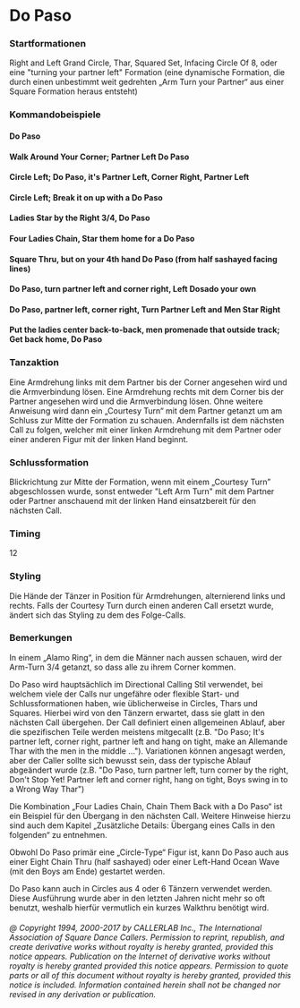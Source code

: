 
# Do Paso

### Startformationen

Right and Left Grand Circle, Thar, Squared Set, Infacing Circle Of 8, oder eine "turning your partner left" Formation (eine dynamische Formation, die durch einen unbestimmt weit gedrehten „Arm Turn your Partner“ aus einer Square Formation heraus entsteht)

### Kommandobeispiele

#### Do Paso
#### Walk Around Your Corner; Partner Left Do Paso
#### Circle Left; Do Paso, it's Partner Left, Corner Right, Partner Left
#### Circle Left; Break it on up with a Do Paso
#### Ladies Star by the Right 3/4, Do Paso
#### Four Ladies Chain, Star them home for a Do Paso
#### Square Thru, but on your 4th hand Do Paso (from half sashayed facing lines)
#### Do Paso, turn partner left and corner right, Left Dosado your own
#### Do Paso, partner left, corner right, Turn Partner Left and Men Star Right
#### Put the ladies center back-to-back, men promenade that outside track; Get back home, Do Paso

### Tanzaktion

Eine Armdrehung links mit dem Partner bis der Corner angesehen wird und die Armverbindung lösen. Eine Armdrehung rechts mit dem Corner bis der Partner angesehen wird und die Armverbindung lösen. Ohne weitere Anweisung wird dann ein „Courtesy Turn“ mit dem Partner getanzt um am Schluss zur Mitte der Formation zu schauen. Andernfalls ist dem nächsten Call zu folgen, welcher mit einer linken Armdrehung mit dem Partner oder einer anderen Figur mit der linken Hand beginnt.

### Schlussformation

Blickrichtung zur Mitte der Formation, wenn mit einem „Courtesy Turn” abgeschlossen wurde, sonst entweder "Left Arm Turn" mit dem Partner oder Partner anschauend mit der linken Hand einsatzbereit für den nächsten Call.

### Timing

12

### Styling 

Die Hände der Tänzer in Position für Armdrehungen, alternierend links und rechts. Falls der Courtesy Turn durch einen anderen Call ersetzt wurde, ändert sich das Styling zu dem des Folge-Calls.

### Bemerkungen
 
In einem „Alamo Ring“, in dem die Männer nach aussen schauen, wird der Arm-Turn 3/4 getanzt, so dass alle zu ihrem Corner kommen.

Do Paso wird hauptsächlich im Directional Calling Stil verwendet, bei welchem viele der Calls nur ungefähre oder flexible Start- und Schlussformationen haben, wie üblicherweise in Circles, Thars und Squares. Hierbei wird von den Tänzern erwartet, dass sie glatt in den nächsten Call übergehen. Der Call definiert einen allgemeinen Ablauf, aber die spezifischen Teile werden meistens mitgecallt (z.B. "Do Paso; It's partner left, corner right, partner left and hang on tight, make an Allemande Thar with the men in the middle ..."). Variationen können angesagt werden, aber der Caller sollte sich bewusst sein, dass der typische Ablauf abgeändert wurde (z.B. "Do Paso, turn partner left, turn corner by the right, Don't Stop Yet! Partner left and corner right, hang on tight, Boys swing in to a Wrong Way Thar")

Die Kombination „Four Ladies Chain, Chain Them Back with a Do Paso“ ist ein Beispiel für den Übergang in den nächsten Call. Weitere Hinweise hierzu sind auch dem Kapitel „Zusätzliche Details: Übergang eines Calls in den folgenden“ zu entnehmen.

Obwohl Do Paso primär eine „Circle-Type“ Figur ist, kann Do Paso auch aus einer Eight Chain Thru (half sashayed) oder einer Left-Hand Ocean Wave (mit den Boys am Ende) gestartet werden.

Do Paso kann auch in Circles aus 4 oder 6 Tänzern verwendet werden. Diese Ausführung wurde aber in den letzten Jahren nicht mehr so oft benutzt, weshalb hierfür vermutlich ein kurzes Walkthru benötigt wird.

###### @ Copyright 1994, 2000-2017 by CALLERLAB Inc., The International Association of Square Dance Callers. Permission to reprint, republish, and create derivative works without royalty is hereby granted, provided this notice appears. Publication on the Internet of derivative works without royalty is hereby granted provided this notice appears. Permission to quote parts or all of this document without royalty is hereby granted, provided this notice is included. Information contained herein shall not be changed nor revised in any derivation or publication.
